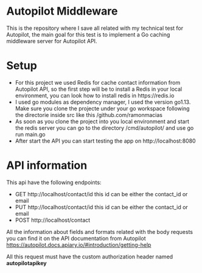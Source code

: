 # Autopilot Middleware

This is the repository where I save all related with my technical test for Autopilot, the main goal for this test is to implement a Go caching middleware server for Autopilot API.

# Setup

<ul>
<li>For this project we used Redis for cache contact information from Autopilot API, so the first step will be to install a Redis in your
local environment, you can look how to install redis in https://redis.io</li>
<li>I used go modules as dependency manager, I used the version go1.13. Make sure you clone the projecte under your go workspace following the directorie inside src like this /github.com/ramonmacias</li>
<li>As soon as you clone the project into you local environment and start the redis server you can go to the directory /cmd/autopilot/ and use go run main.go</li>
<li>After start the API you can start testing the app on http://localhost:8080</li>
</ul>

# API information

This api have the following endpoints:

<ul>
<li>GET http://localhost/contact/id this id can be either the contact_id or email</li>
<li>PUT http://localhost/contact/id this id can be either the contact_id or email</li>
<li>POST http://localhost/contact</li>
</ul>

All the information about fields and formats related with the body requests you can find it on the API documentation from Autopilot https://autopilot.docs.apiary.io/#introduction/getting-help

All this request must have the custom authorization header named **autopilotapikey**


